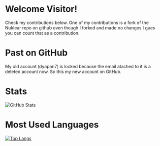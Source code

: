 <h1>Welcome Visitor!</h1>
<p>Check my contributions below. One of my contributions is a fork of the Nuklear repo on github even though I forked and made no changes I gues you can count that as a contribution.</p>

#
# Past on GitHub
<p>My old account (dyapan7) is locked because the email atached to it is a deleted account now. So this my new account on GitHub.</p>


#
# Stats

![GitHub Stats](https://github-readme-stats.vercel.app/api?username=dyapan33&show_icons=true&theme=synthwave)


# Most Used Languages

[![Top Langs](https://github-readme-stats.vercel.app/api/top-langs/?username=dyapan33&layout=compact&theme=synthwave)](https://github.com/anuraghazra/github-readme-stats)
